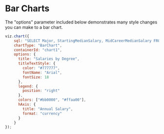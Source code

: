 # Bar Charts

The "options" parameter included below demonstrates many style changes you can make to a bar chart.

```javascript
viz.chart({
    sql: "SELECT Major, StartingMedianSalary, MidCareerMedianSalary FROM Degrees",
    chartType: "BarChart",
    containerId: "chart1",
    options: {
      title: "Salaries by Degree",
      titleTextStyle: {
        color: "#777777",
        fontName: "Arial",
        fontSize: 18
      },
      legend: {
        position: "right"
      },
      colors: ["#bb0000", "#ffaa00"],
      hAxis: {
        title: "Annual Salary",
        format: "currency"
      }
    }
});
```



